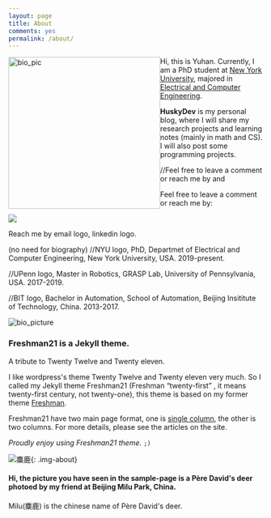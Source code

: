 ```yaml
---
layout: page
title: About
comments: yes
permalink: /about/
---
```


<img src="../images/husky.jpeg" alt="bio_pic" height="300" style="float: left;">

Hi, this is Yuhan. Currently, I am a PhD student at [New York University](https://www.nyu.edu), majored in [Electrical and Computer Engineering](https://engineering.nyu.edu/academics/departments/electrical-and-computer-engineering). 

**HuskyDev** is my personal blog, where I will share my research projects and learning notes (mainly in math and CS). I will also post some programming projects. 

//Feel free to leave a comment or reach me by 
<a href="{{site.linkedin_page}}" title="LinkedIn: {{site.linkedin_page}}" ><i class="fa fa-linkedin"></i></a> and
<a href="mailto:{{site.email}}" title="mailto: {{site.email}}" class="icon-link"><i class="fa fa-envelope"></i></a>

Feel free to leave a comment or reach me by: <br>
<a href="{{site.linkedin_page}}" title="LinkedIn: {{site.linkedin_page}}" ><i class="fa fa-linkedin fa-2x"></i></a>
<a href="https://github.com/{{site.github_username}}" title="GithubID: {{site.github_username}}" class="icon-link"><i class="fa fa-github fa-2x"></i></a>
<a href="mailto:{{site.email}}" title="mailto: {{site.email}}" class="icon-link"><i class="fa fa-envelope fa-2x"></i></a>



<img src="{{site.baseurl}}/images/husky.jpeg">



Reach me by email logo, linkedin logo.

(no need for biography)
//NYU logo, PhD, Departmet of Electrical and Computer Engineering, New York University, USA. 2019-present.

//UPenn logo, Master in Robotics, GRASP Lab, University of Pennsylvania, USA. 2017-2019.

//BIT logo, Bachelor in Automation, School of Automation, Beijing Insititute of Technology, China. 2013-2017.

![bio_picture](../images/husky.jpeg)


### Freshman21 is a Jekyll theme.

A tribute to Twenty Twelve and Twenty eleven.

I like wordpress's theme Twenty Twelve and Twenty eleven very much. 
So I called my Jekyll theme Freshman21 (Freshman <q>twenty-first</q> , it means twenty-first century, not twenty-one), this theme is based on my former theme [Freshman](https://github.com/yulijia/freshman/).

Freshman21 have two main page format, one is [single column](http://yulijia.net/en/  "see demo"), the other is two columns. For more details, please see the articles on the site.

<cite>Proudly enjoy using Freshman21 theme.</cite> <code>;)</code>

![麋鹿](https://i.imgur.com/Mdc4szJl.jpg){: .img-about}

#### Hi, the picture you have seen in the sample-page is a Père David's deer photoed by my friend at Beijing Milu Park, China.

Milu(麋鹿) is the chinese name of Père David's deer.



